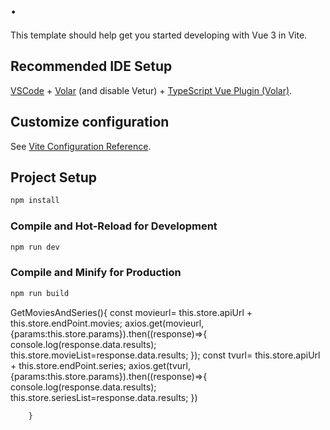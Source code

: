 # .

This template should help get you started developing with Vue 3 in Vite.

## Recommended IDE Setup

[VSCode](https://code.visualstudio.com/) + [Volar](https://marketplace.visualstudio.com/items?itemName=Vue.volar) (and disable Vetur) + [TypeScript Vue Plugin (Volar)](https://marketplace.visualstudio.com/items?itemName=Vue.vscode-typescript-vue-plugin).

## Customize configuration

See [Vite Configuration Reference](https://vitejs.dev/config/).

## Project Setup

```sh
npm install
```

### Compile and Hot-Reload for Development

```sh
npm run dev
```

### Compile and Minify for Production

```sh
npm run build
```
 GetMoviesAndSeries(){
           const movieurl= this.store.apiUrl + this.store.endPoint.movies;
           axios.get(movieurl,{params:this.store.params}).then((response)=>{
            console.log(response.data.results);
            this.store.movieList=response.data.results;
           });
           const tvurl= this.store.apiUrl + this.store.endPoint.series;
           axios.get(tvurl,{params:this.store.params}).then((response)=>{
            console.log(response.data.results);
            this.store.seriesList=response.data.results;
           })
        
        }